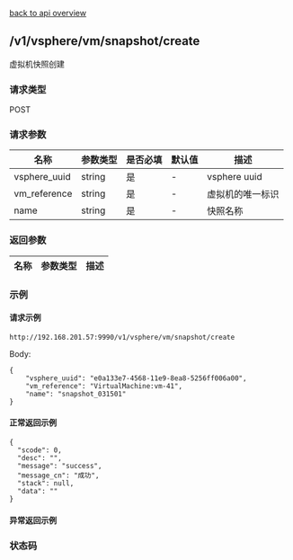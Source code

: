 [back to api overview](../api_overview.md#api)

## /v1/vsphere/vm/snapshot/create
虚拟机快照创建
### 请求类型
POST

### 请求参数

 名称 | 参数类型 | 是否必填 | 默认值 | 描述
--- |---|---|--- |---
 vsphere_uuid|string| 是|-  | vsphere uuid
 vm_reference|string|是|-|虚拟机的唯一标识
 name|string|是|-|快照名称


### 返回参数

名称|参数类型|描述
---|---|---


### 示例

#### 请求示例
```
http://192.168.201.57:9990/v1/vsphere/vm/snapshot/create
```
Body:
```
{
	"vsphere_uuid": "e0a133e7-4568-11e9-8ea8-5256ff006a00",
	"vm_reference": "VirtualMachine:vm-41",
	"name": "snapshot_031501"
}
```

#### 正常返回示例
```
{
  "scode": 0,
  "desc": "",
  "message": "success",
  "message_cn": "成功",
  "stack": null,
  "data": ""
}
```

#### 异常返回示例

### 状态码